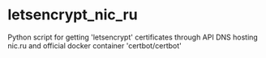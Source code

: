 # letsencrypt_nic_ru
Python script for getting 'letsencrypt' certificates through API DNS hosting nic.ru and official docker container 'certbot/certbot'
